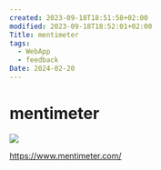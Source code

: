 ```yaml
---
created: 2023-09-18T18:51:58+02:00
modified: 2023-09-18T18:52:01+02:00
Title: mentimeter
tags:
  - WebApp
  - feedback
Date: 2024-02-20
---
```


# mentimeter


![](2023-09-18_mentimeter_image_1.png)

https://www.mentimeter.com/

